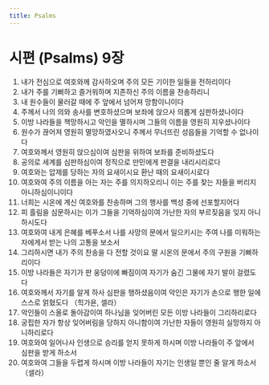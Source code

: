 ```yaml
---
title: Psalms
---
```


# 시편 (Psalms) 9장
1. 내가 전심으로 여호와께 감사하오며 주의 모든 기이한 일들을 전하리이다
1. 내가 주를 기뻐하고 즐거워하며 지존하신 주의 이름을 찬송하리니
1. 내 원수들이 물러갈 때에 주 앞에서 넘어져 망함이니이다
1. 주께서 나의 의와 송사를 변호하셨으며 보좌에 앉으사 의롭게 심판하셨나이다
1. 이방 나라들을 책망하시고 악인을 멸하시며 그들의 이름을 영원히 지우셨나이다
1. 원수가 끊어져 영원히 멸망하였사오니 주께서 무너뜨린 성읍들을 기억할 수 없나이다
1. 여호와께서 영원히 앉으심이여 심판을 위하여 보좌를 준비하셨도다
1. 공의로 세계를 심판하심이여 정직으로 만민에게 판결을 내리시리로다
1. 여호와는 압제를 당하는 자의 요새이시요 환난 때의 요새이시로다
1. 여호와여 주의 이름을 아는 자는 주를 의지하오리니 이는 주를 찾는 자들을 버리지 아니하심이니이다
1. 너희는 시온에 계신 여호와를 찬송하며 그의 행사를 백성 중에 선포할지어다
1. 피 흘림을 심문하시는 이가 그들을 기억하심이여 가난한 자의 부르짖음을 잊지 아니하시도다
1. 여호와여 내게 은혜를 베푸소서 나를 사망의 문에서 일으키시는 주여 나를 미워하는 자에게서 받는 나의 고통을 보소서
1. 그리하시면 내가 주의 찬송을 다 전할 것이요 딸 시온의 문에서 주의 구원을 기뻐하리이다
1. 이방 나라들은 자기가 판 웅덩이에 빠짐이여 자기가 숨긴 그물에 자기 발이 걸렸도다
1. 여호와께서 자기를 알게 하사 심판을 행하셨음이여 악인은 자기가 손으로 행한 일에 스스로 얽혔도다 （힉가욘, 셀라）
1. 악인들이 스올로 돌아감이여 하나님을 잊어버린 모든 이방 나라들이 그리하리로다
1. 궁핍한 자가 항상 잊어버림을 당하지 아니함이여 가난한 자들이 영원히 실망하지 아니하리로다
1. 여호와여 일어나사 인생으로 승리를 얻지 못하게 하시며 이방 나라들이 주 앞에서 심판을 받게 하소서
1. 여호와여 그들을 두렵게 하시며 이방 나라들이 자기는 인생일 뿐인 줄 알게 하소서 （셀라）